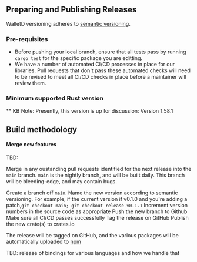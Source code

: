 
## Preparing and Publishing Releases
WalletD versioning adheres to [semantic versioning][semver].
### Pre-requisites

- Before pushing your local branch, ensure that all tests pass by running `cargo test` for the specific package you are editting. 
- We have a number of automated CI/CD processes in place for our libraries. Pull requests that don't pass these automated checks will need to be revised to meet all CI/CD checks in place before a maintainer will review them.

### Minimum supported Rust version

 ** KB Note: Presently, this version is up for discussion: Version 1.58.1

## Build methodology

#### Merge new features

TBD: 

Merge in any oustanding pull requests identified for the next release into the `main` branch.
`main` is the nightly branch, and will be built daily. This branch will be bleeding-edge, and may contain bugs.

Create a branch off `main`. Name the new version according to semantic versioning. For example, if the current version if v0.1.0 and you're adding a patch,`git checkout main; git checkout release-v0.1.1`
Increment version numbers in the source code as appropriate
Push the new branch to Github
Make sure all CI/CD passes successfully
Tag the release on GitHub
Publish the new crate(s) to crates.io

The release will be tagged on GitHub, and the various packages will be automatically uploaded to [npm](https://www.npmjs.org)

TBD: release of bindings for various languages and how we handle that

[semver]: https://semver.org